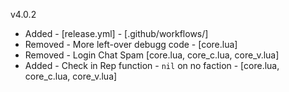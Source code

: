 v4.0.2

- Added   - [release.yml] - [.github/workflows/]
- Removed - More left-over debugg code - [core.lua]
- Removed - Login Chat Spam [core.lua, core_c.lua, core_v.lua]
- Added   - Check in Rep function - `nil` on no faction - [core.lua, core_c.lua, core_v.lua]